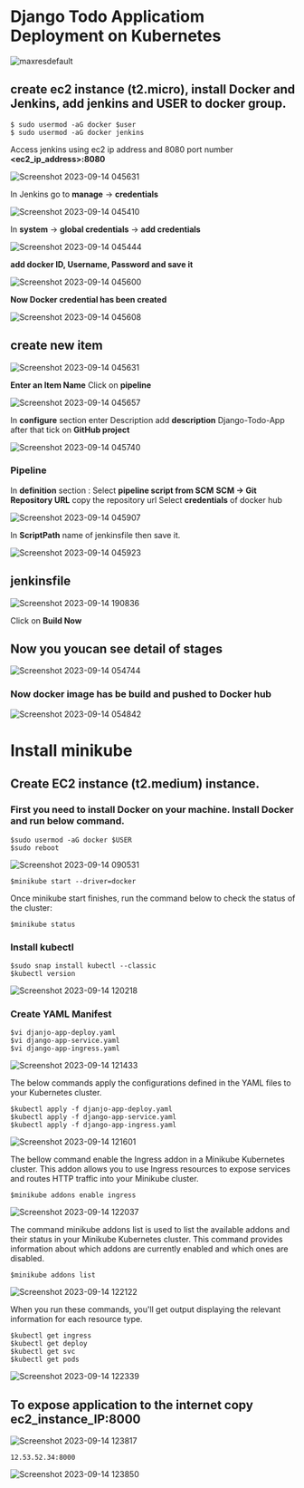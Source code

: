 # Django Todo Applicatiom Deployment on Kubernetes 
![maxresdefault](https://github.com/pradip2994/Project_k8_django_app/assets/124191442/ecd546e3-d28a-419e-a1dd-aad9ce46ee40)


## create ec2 instance (t2.micro), install Docker and Jenkins, add jenkins and USER to docker group.
```
$ sudo usermod -aG docker $user
$ sudo usermod -aG docker jenkins
```

Access jenkins using ec2 ip address and 8080 port number 
**<ec2_ip_address>:8080**

![Screenshot 2023-09-14 045631](https://github.com/pradip2994/Project_k8_django_app/assets/124191442/a1905dd0-f0f2-4217-b843-da969e4e70e6)


In Jenkins go to **manage** -> **credentials** 

![Screenshot 2023-09-14 045410](https://github.com/pradip2994/Project_k8_django_app/assets/124191442/f1dd1318-5356-4725-a9a8-774fb2f7f4f6)


In **system** -> **global credentials** -> **add credentials**

![Screenshot 2023-09-14 045444](https://github.com/pradip2994/Project_k8_django_app/assets/124191442/0292cab1-0816-4ca4-a37c-5aed312f9e25)

**add docker ID, Username, Password and save it**

![Screenshot 2023-09-14 045600](https://github.com/pradip2994/Project_k8_django_app/assets/124191442/d535a13f-6e80-4582-8ab0-33b5feab8a4f)

**Now Docker credential has been created**

![Screenshot 2023-09-14 045608](https://github.com/pradip2994/Project_k8_django_app/assets/124191442/1daadadc-4ef0-4fb4-a1bd-1edd556dbb19)


## create **new item** 

![Screenshot 2023-09-14 045631](https://github.com/pradip2994/Project_k8_django_app/assets/124191442/5732662a-0a41-4bc4-8200-3377d4c4a2e8)

**Enter an Item Name**
Click on **pipeline** 

![Screenshot 2023-09-14 045657](https://github.com/pradip2994/Project_k8_django_app/assets/124191442/fcaae2e8-1afe-4614-8858-a0b7e3485b11)

In **configure** section enter Description
add **description** Django-Todo-App after that tick on **GitHub project**

![Screenshot 2023-09-14 045740](https://github.com/pradip2994/Project_k8_django_app/assets/124191442/14a3a78c-406a-43c6-a5a0-8b2e14b00f8b)

### Pipeline

In **definition** section : Select **pipeline script from SCM**
**SCM -> Git**
**Repository URL** copy the repository url
Select **credentials** of docker hub

![Screenshot 2023-09-14 045907](https://github.com/pradip2994/Project_k8_django_app/assets/124191442/e3c77b54-7dd8-4874-b811-b2ac3934cfa3)

In **ScriptPath** name of jenkinsfile then save it.

![Screenshot 2023-09-14 045923](https://github.com/pradip2994/Project_k8_django_app/assets/124191442/e7aae987-49f4-43cf-9567-490971459071)

## jenkinsfile 

![Screenshot 2023-09-14 190836](https://github.com/pradip2994/Project_k8_django_app/assets/124191442/2176db2f-1970-4ac9-b011-ded20563f5c3)



Click on **Build Now**
## Now you youcan see detail of stages 

![Screenshot 2023-09-14 054744](https://github.com/pradip2994/Project_k8_django_app/assets/124191442/f54f1556-c35c-496d-a990-50147592a357)

### Now docker image has be build and pushed to Docker hub 

![Screenshot 2023-09-14 054842](https://github.com/pradip2994/Project_k8_django_app/assets/124191442/be4921e0-1afa-4f95-9060-bb4428b6dbd1)

# Install minikube

## Create EC2 instance (t2.medium) instance.

### First you need to install Docker on your machine. Install Docker and run below command.

```
$sudo usermod -aG docker $USER
$sudo reboot
```

![Screenshot 2023-09-14 090531](https://github.com/pradip2994/Project_k8_django_app/assets/124191442/e8084076-c739-4ec4-9d08-7cf6e2a21881)

```
$minikube start --driver=docker
```

Once minikube start finishes, run the command below to check the status of the cluster:
```
$minikube status
```

### Install kubectl
```
$sudo snap install kubectl --classic
$kubectl version
```

![Screenshot 2023-09-14 120218](https://github.com/pradip2994/Project_k8_django_app/assets/124191442/aa0b564a-1c18-4ae7-8370-079bc90cdb57)

### Create YAML Manifest
```
$vi djanjo-app-deploy.yaml
$vi django-app-service.yaml
$vi django-app-ingress.yaml
```

![Screenshot 2023-09-14 121433](https://github.com/pradip2994/Project_k8_django_app/assets/124191442/155aee48-e6be-462a-9289-a19589dc0294)

The below commands apply the configurations defined in the YAML files to your Kubernetes cluster.

```
$kubectl apply -f djanjo-app-deploy.yaml
$kubectl apply -f django-app-service.yaml
$kubectl apply -f django-app-ingress.yaml
```

![Screenshot 2023-09-14 121601](https://github.com/pradip2994/Project_k8_django_app/assets/124191442/63218609-4b59-47e2-b845-6c1eb6d7e7e2)

The bellow command enable the Ingress addon in a Minikube Kubernetes cluster. This addon allows you to use Ingress resources to expose services and routes HTTP traffic into your Minikube cluster.

```
$minikube addons enable ingress
```

![Screenshot 2023-09-14 122037](https://github.com/pradip2994/Project_k8_django_app/assets/124191442/a55dc990-16f1-4ad7-b8ff-9ca41317292d)

The command minikube addons list is used to list the available addons and their status in your Minikube Kubernetes cluster. This command provides information about which addons are currently enabled and which ones are disabled.

```
$minikube addons list
```

![Screenshot 2023-09-14 122122](https://github.com/pradip2994/Project_k8_django_app/assets/124191442/9886e0f5-b64f-4500-baa9-ca43f186b620)

When you run these commands, you'll get output displaying the relevant information for each resource type.

```
$kubectl get ingress
$kubectl get deploy
$kubectl get svc
$kubectl get pods
```

![Screenshot 2023-09-14 122339](https://github.com/pradip2994/Project_k8_django_app/assets/124191442/f2156893-140f-459a-ad62-e133d5b2e8c4)

## To expose application to the internet copy ec2_instance_IP:8000 

![Screenshot 2023-09-14 123817](https://github.com/pradip2994/Project_k8_django_app/assets/124191442/8a632754-fec9-45fe-bd8f-ceb71f6a9719)

```
12.53.52.34:8000
```

![Screenshot 2023-09-14 123850](https://github.com/pradip2994/Project_k8_django_app/assets/124191442/164ab14f-547e-40d0-8ddf-49e8b0e4563e)

